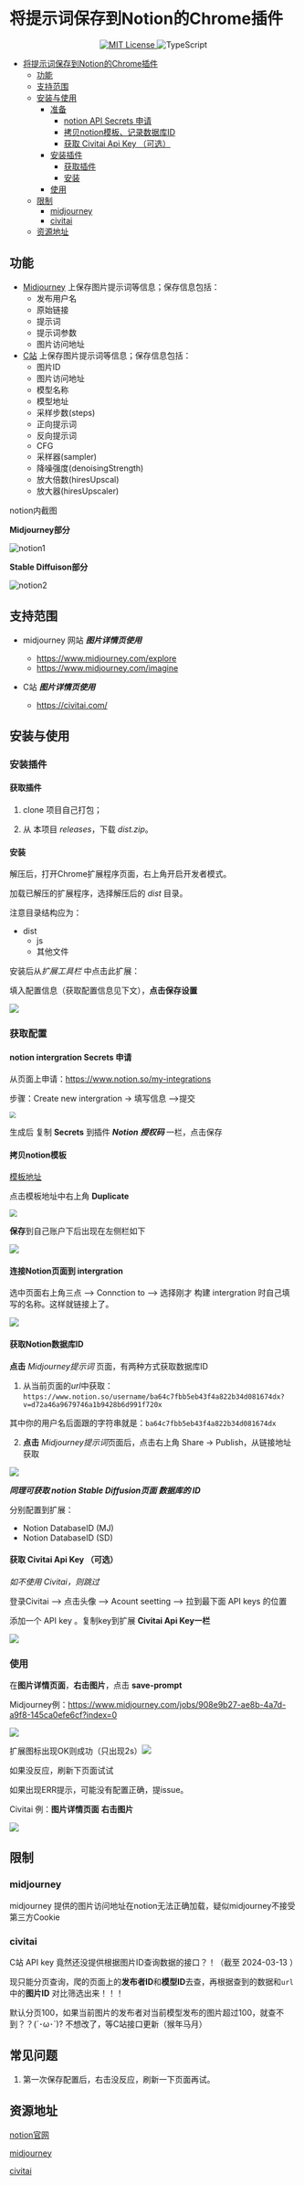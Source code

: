 # 将提示词保存到Notion的Chrome插件

<p align="center">
  <a href="LICENSE" target="_blank">
    <img alt="MIT License" src="https://img.shields.io/github/license/yetone/openai-translator.svg?style=flat-square" />
  </a>
  <img alt="TypeScript" src="https://img.shields.io/badge/-TypeScript-blue?style=flat-square&logo=typescript&logoColor=white" />
</p>    

- [将提示词保存到Notion的Chrome插件](#将提示词保存到notion的chrome插件)
  - [功能](#功能)
  - [支持范围](#支持范围)
  - [安装与使用](#安装与使用)
    - [准备](#准备)
      - [notion API Secrets 申请](#notion-api-secrets-申请)
      - [拷贝notion模板、记录数据库ID](#拷贝notion模板记录数据库id)
      - [获取 Civitai Api Key （可选）](#获取-civitai-api-key-可选)
    - [安装插件](#安装插件)
      - [获取插件](#获取插件)
      - [安装](#安装)
    - [使用](#使用)
  - [限制](#限制)
    - [midjourney](#midjourney)
    - [civitai](#civitai)
  - [资源地址](#资源地址)


## 功能
- [Midjourney](https://www.midjourney.com/) 上保存图片提示词等信息；保存信息包括：
  - 发布用户名
  - 原始链接
  - 提示词
  - 提示词参数
  - 图片访问地址
- [C站](https://civitai.com/) 上保存图片提示词等信息；保存信息包括：
  - 图片ID
  - 图片访问地址
  - 模型名称
  - 模型地址
  - 采样步数(steps)
  - 正向提示词
  - 反向提示词
  - CFG
  - 采样器(sampler)
  - 降噪强度(denoisingStrength)
  - 放大倍数(hiresUpscal)
  - 放大器(hiresUpscaler)



notion内截图

**Midjourney部分**

![notion1](./other/notion1.jpg)

**Stable Diffuison部分**

![notion2](./other/notion2.jpg)



## 支持范围
- midjourney 网站 ***图片详情页使用***
    - https://www.midjourney.com/explore
    - https://www.midjourney.com/imagine

- C站 ***图片详情页使用***
    - https://civitai.com/

## 安装与使用

### 安装插件

#### 获取插件

1. clone 项目自己打包；

   [README_Starter.md]: ./README_Starter.md

2. 从 本项目 *releases*，下载 *dist.zip*。

#### 安装

解压后，打开Chrome扩展程序页面，右上角开启开发者模式。

加载已解压的扩展程序，选择解压后的 *dist* 目录。

注意目录结构应为：

- dist
  - js
  - 其他文件

安装后从*扩展工具栏* 中点击此扩展：

填入配置信息（获取配置信息见下文），**点击保存设置**

![](./other/sp1.jpg)

### 获取配置

#### notion intergration Secrets 申请

从页面上申请：https://www.notion.so/my-integrations

步骤：Create new intergration -> 填写信息 -->提交

<img src="./other/notion6.jpg" style="zoom:67%;" />

生成后 复制 **Secrets** 到插件 ***Notion 授权码*** 一栏，点击保存

#### 拷贝notion模板

[模板地址](https://mikotoayu.notion.site/Save-Prompt-template-835950fa263147bda2a2876d2c824f83)

点击模板地址中右上角 **Duplicate**

<img src="./other/notion3.jpg" style="zoom: 80%;" />

**保存**到自己账户下后出现在左侧栏如下

![](./other/notion4.jpg)

#### 连接Notion页面到 intergration 

选中页面右上角三点  --> Connction to --> 选择刚才 构建 intergration 时自己填写的名称。这样就链接上了。

![](F:\AI-tool\save-prompt\other\notion7.jpg)



#### 获取Notion数据库ID

**点击** *Midjourney提示词* 页面，有两种方式获取数据库ID

1. 从当前页面的*url*中获取：`https://www.notion.so/username/ba64c7fbb5eb43f4a822b34d081674dx?v=d72a46a9679746a1b9428b6d991f720x`

其中你的用户名后面跟的字符串就是：`ba64c7fbb5eb43f4a822b34d081674dx`

2. **点击** *Midjourney提示词*页面后，点击右上角 Share -> Publish，从链接地址获取

![](./other/notion5.jpg)



***同理可获取 notion Stable Diffusion页面 数据库的 ID***

分别配置到扩展：

- Notion DatabaseID (MJ)
- Notion DatabaseID (SD)



#### 获取 Civitai Api Key （可选）

*如不使用 Civitai，则跳过*

登录Civitai --> 点击头像 --> Acount seetting --> 拉到最下面 API keys 的位置

添加一个 API key 。复制key到扩展 **Civitai Api Key一栏**

![](./other/c1.jpg)





### 使用

在**图片详情页面**，**右击图片**，点击 **save-prompt**

Midjourney例：https://www.midjourney.com/jobs/908e9b27-ae8b-4a7d-a9f8-145ca0efe6cf?index=0

![](./other/sp2.jpg)

扩展图标出现OK则成功（只出现2s）![](./other/sp3.jpg)

如果没反应，刷新下页面试试

如果出现ERR提示，可能没有配置正确，提issue。



Civitai 例：**图片详情页面** **右击图片**

![](./other/c2.jpg)




## 限制

### midjourney

midjourney 提供的图片访问地址在notion无法正确加载，疑似midjourney不接受第三方Cookie



### civitai

C站 API key 竟然还没提供根据图片ID查询数据的接口？！（截至 2024-03-13 ）

现只能分页查询，爬的页面上的**发布者ID**和**模型ID**去查，再根据查到的数据和`url`中的**图片ID** 对比筛选出来！！！

默认分页100，如果当前图片的发布者对当前模型发布的图片超过100，就查不到？？(´･ω･`)? 不想改了，等C站接口更新（猴年马月）



## 常见问题

1. 第一次保存配置后，右击没反应，刷新一下页面再试。



## 资源地址

[notion官网](https://www.notion.so/)

[midjourney](https://www.midjourney.com/)

[civitai](https://civitai.com/)
